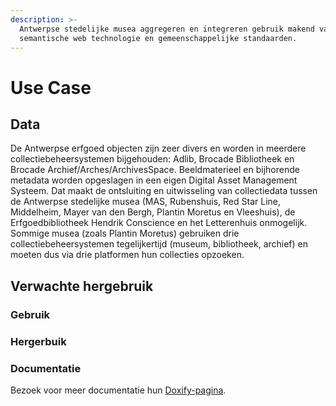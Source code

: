 ```yaml
---
description: >-
  Antwerpse stedelijke musea aggregeren en integreren gebruik makend van
  semantische web technologie en gemeenschappelijke standaarden.
---
```


# Use Case

## Data

De Antwerpse erfgoed objecten zijn zeer divers en worden in meerdere collectiebeheersystemen bijgehouden: Adlib, Brocade Bibliotheek en Brocade Archief/Arches/ArchivesSpace. Beeldmaterieel en bijhorende metadata worden opgeslagen in een eigen Digital Asset Management Systeem. Dat maakt de ontsluiting en uitwisseling van collectiedata tussen de Antwerpse stedelijke musea (MAS, Rubenshuis, Red Star Line, Middelheim, Mayer van den Bergh, Plantin Moretus en Vleeshuis), de Erfgoedbibliotheek Hendrik Conscience en het Letterenhuis onmogelijk. Sommige musea (zoals Plantin Moretus) gebruiken drie collectiebeheersystemen tegelijkertijd (museum, bibliotheek, archief) en moeten dus via drie platformen hun collecties opzoeken.

## Verwachte hergebruik

### Gebruik

### Hergerbuik

### Documentatie

Bezoek voor meer documentatie hun [Doxify-pagina](https://antwerp-cultureel-erfgoed.digipolis.be/#/).
